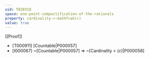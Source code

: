 ```yaml
---
uid: T020318
space: one-point-compactification-of-the-rationals
property: cardinality-<-mathfrak(c)
value: true
---
```

[[Proof]]

* [T000911] [Countable|P000057]
* [I000067] ~[Countable|P000057] => ~[Cardinality < $\mathfrak(c)$|P000058]

